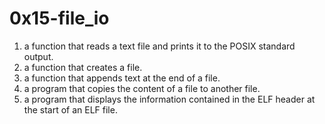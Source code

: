# 0x15-file_io
1.  a function that reads a text file and prints it to the POSIX standard output.
2. a function that creates a file.
3. a function that appends text at the end of a file.
4. a program that copies the content of a file to another file.
5. a program that displays the information contained in the ELF header at the start of an ELF file.
